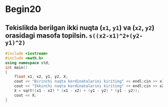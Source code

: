 # Begin20
## Tekislikda berilgan ikki nuqta (`x1`, `y1`) va (`x2`, `y2`) orasidagi masofa topilsin. `s((x2-x1)^2+(y2-y1)^2)`
```cpp
#include <iostream>
#include <math.h>
using namespace std;
int main()
{
    float x1, x2, y1, y2, X;
    cout << "Birinchi nuqta kordinatalarini kiriting" << endl;cin >> x1 >> y1;
    cout << "Ikkinchi nuqta kordinatalarini kiriting" << endl;cin >> x2 >> y2;
    X = sqrt((x1 - x2) * (x1 - x2) + (y1 - y2) * (y1 - y2));
    cout << X;
}
```
